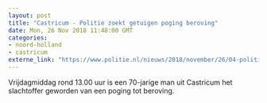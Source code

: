```yaml
---
layout: post
title: "Castricum - Politie zoekt getuigen poging beroving"
date: Mon, 26 Nov 2018 11:48:00 GMT
categories: 
- noord-holland 
- castricum 
externe_link: "https://www.politie.nl/nieuws/2018/november/26/04-politie-zoekt-getuigen-poging-beroving.html"
---
```


Vrijdagmiddag rond 13.00 uur is een 70-jarige man uit Castricum het slachtoffer geworden van een poging tot beroving.
